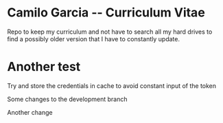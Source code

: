 # Camilo Garcia -- Curriculum Vitae

Repo to keep my curriculum and not have to search all my hard drives to find a possibly older version that I have to constantly update.

# Another test

Try and store the credentials in cache to avoid constant input of the token

Some changes to the development branch

Another change

